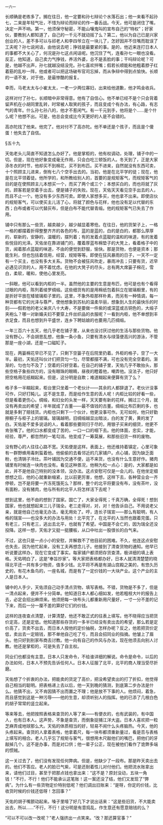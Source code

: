     一六一 

   长顺确是老练多了。搁在往日，他一定要和孙七辩论个水落石出；他一来看不起孙七，二来是年轻气壮，不惜为辩论而辩论的作一番舌战。今天，他可是闭住了嘴，决定一声不响。第一，他须保守秘密，不能山嚷鬼叫的宣布自己的“特权”；好家伙，要教别人都知道了，自己的一千元不就动摇了么？第二，他以为自己已是兴家创业的人，差不多可以与祁老人和李四爷立在一块儿了，怎好因并不住嘴而耽误了工夫呢？孙七说闲话，由他说去吧；挣钱是最要紧的事。是的，他近来连打日本人的事都不大关心了，何况是孙七这点闲话呢。他沉住了气，连看孙七一眼也没看。反正，他知道，自己卖力气挣钱，养活外婆，总不是丢脸的事；干吗辩论呢？可是，他越不出声，孙七就越没结没完。孙七喜欢拌嘴；假若长顺能和他粗着脖子红着筋的乱吵一阵，他或者可以把这场破布官司忘掉，而从争辩中得到点愉快。长顺的一语不发，对于他，是最惨酷的报复。

   幸而，马老太太与小崔太太，一老一少两位寡妇，出来给他道歉，他才鸣金收兵。

   这样对付了孙七，长顺暗中非常得意。他有了自信心。他不单已经不是个只会背着留声机在小胡同里乱转，时常被人取笑的孩子，而且变成个有办法，有心路，有志气的青年。什么孙七孙八的，他才不惹闲气。有一千元到手，他将是个……是个什么呢？他想不出。可是，他总会变成比今天更好的人是不会错的。

   高亦陀找了他来。他完了。他对付不了高亦陀。他不单还是个孩子，而且是个傻蛋！他失去了自信。

   §五十九

   天佑老头儿简直不知道怎么办好了。他是掌柜的，他有权调动，处理，铺子中的一切。但是，现在他好象变成毫无作用，只会白吃三顿饭的人。冬天到了，正是大家添冬衣的时节，他却买不到棉花，买不到布匹。买不进来，自然就没有东西可卖，十个照顾主儿进来，倒有七八个空手出去的。当初，他是在北平学的徒；现在，他是在北平领着徒。他所学的，和所教给别人的，首要的是规矩客气，而规矩客气的目的是在使照顾主儿本想买一个，而买了两个或三个；本想买白的，而也将就了灰的。顾客若是空着手出去，便是铺子的失败。现在，天佑天天看见空手出去的人，而且不止一个。他没有多少东西可卖。即使人家想多买，他也拿不出来。即使店伙的规矩客气，可以使买主儿活了心，将就了颜色与花样，他也没有足以代替的东西；白布或者可以代替灰布，但是白布不能代替青缎。他的规矩客气已失去了作用。

   铺中只有那么一些货，越卖越少，越少越显着寒伧。在往日，他的货架子上，一格一格的都摆着折得整整齐齐的各色的布，蓝的是蓝的，白的是白的，都那么厚厚的，崭新的，安静的，温暖的，摆列着；有的发着点蓝靛的温和的味道，有的发着些悦目的光泽。天佑坐在靠进铺门的，覆着厚蓝布棉垫子的大凳上，看着格子中的货，闻着那点蓝靛的味道，不由的便觉到舒服，愉快。那是货物，也便是资本；那能生利，但也包括着信用，经营，规矩等等。即使在狂风暴雨的日子，一天不一定有一个买主，也没有多大关系。货物不会被狂风吹走，暴雨冲去；只要有货，迟早必遇见识货的人，用不着忧虑。在他的大凳子的尽头，总有两大席篓子棉花，雪白，柔软，暖和，使他心里发亮。

   一斜眼，他可以看到内柜的一半。虽然他的主要的生意是布匹，他可是也有个看得过眼的内柜，陈列着绫罗绸缎。这些细货有的是用棉纸包着斜立在玻璃橱里，有的是折好平放在矮玻璃柜子里的。这里，不象外柜那样朴素，而另有一种情调，每一种货都有它的光泽与尊严，使他想象到苏杭的温柔华丽，想象到人生的最快乐的时刻——假若他的老父亲庆八十大寿，不是要做一件紫的或深蓝或古铜色的，大缎子夹袍么？哪一对新婚夫妇不要穿上件丝织品的衣服呢？一看到内柜，他不单想到丰衣足食，而且也想到升平盛世，连乡下聘姑娘的也要用几匹绸缎。

   一年三百六十五天，他几乎老在铺子里，从来也没讨厌过他的生活与那些货物。他没有野心，不会胡思乱想，他象一条小鱼，只要有清水与绿藻便高兴的游泳，不管那是一座小湖，还是一口磁缸子。

   现在，两篓棉花早已不见了，只剩下空篓子在后院里扔着。外柜的格子，空了一大半。最初，天佑还叫伙计们把货匀一匀，尽管都摆不满，可也没有完全空着的。渐渐的，匀也匀不及了；空着的只好空着。在自己的铺子里，天佑几乎不敢抬头，那些空格子象些四方的，没有眼珠的眼睛，昼夜的瞪着他，嘲弄他。没法子，他只好把空格用花纸糊起来。但是，这分明是自欺；难道糊起来便算有货了么？

   格子多一半糊起来，柜台里只坐着一个老伙计——其余的人都辞退了。老伙计没事可作，只好打盹儿。这不是生意，而是给作生意的丢人呢！内柜比较的好看一些，但是看着更伤心。绸缎，和妇女的头发一样，天天要有新的花样。搁过三个月，就没有再卖出的希望；半年就成了古董——最不值钱的古董。绸缎比布匹剩的多，也就是多剩了赔钱货。内柜也只剩下一个伙计，他更没事可作。无可如何，他只好勤擦橱子与柜子上的玻璃。玻璃越明，旧绸缎越显出暗淡，白的发了黄，黄的发了白。天佑是不爱多说话的人，看着那些要同归于尽的，用银子买来的细货，他更不肯张嘴了。他的口水都变成了苦的，一口一口的咽下去。他的体面，忠实，才能，经验，尊严，都忽然的一笔勾消。他变成了一筹莫展，和那些旧货一样的废物。

   没有野心的人往往心路不宽。天佑便是这样。表面上，他还维持着镇定，心里可象有一群野蜂用毒刺蜇着他。他偷偷的去看邻近的几家铺户。点心铺，因为缺乏面粉，也清锅子冷灶。茶叶铺因为交通不便，运不来货，也没有什么生意好作。猪肉铺里有时候连一块肉也没有。看见这种景况，他稍为松一点心：是的，大家都是如此，并不是他自己特别的没本领，没办法。这点安慰可仅是一会儿的。在他坐定细想想之后，他的心就重新缩紧，比以前更厉害，他想，这样下去，各种营业会一齐停顿，岂不是将要一齐冻死饿死么？那样，整个的北平将要没有布，没有茶叶，没有面粉，没有猪肉，他与所有的北平人将怎样活下去呢？

   想到这里，他不由的想到了国家。国亡了，大家全得死；千真万确，全得死！想到国家，他也就想起来三儿子瑞全。老三走得对，对，对！他告诉自己。不用说老父亲，就是他自己也毫无办法，毫无用处了。哼，连长子瑞宣——那么有聪明，有人格的瑞宣——也没多大的办法与用处！北平完了，在北平的人当然也跟着完蛋。只有老三，只有老三，逃出去北平，也就有了希望。中国是不会亡的，因为瑞全还没投降。这样一想，天佑才又挺一挺腰板，从口中吐出一股很长的白气来。

   不过，这也只是一点小小的安慰，并解救不了他目前的困难。不久，他连这点安慰也失去，因为他忙起来，没有工夫再想念儿子。他接到了清查货物的通知。他早已听说要这样办，现在它变成了事实。每家铺户都须把存货查清，极详细的填上表格。天佑明白了，这是“奉旨抄家”。等大家把表格都办好，日本人就清清楚楚的晓得北平还一共有多少物资，值多少钱。北平将不再是有湖山宫殿之美的，有悠久历史的，有花木鱼鸟的，一座名城，而是有了一定价钱的一大块产业。这个产业的主人是日本人。

   铺中的人手少，天佑须自己动手清点货物，填写表格。不错，货物是不多了，但是一清点起来，便并不十分简单。他知道日本人都心细如发，他若粗枝大叶的报告上去，必定会招出麻烦来。他须把每一块布头儿都重新用尺量好，一寸一分不差的记下来，而后一分一厘不差的算好它们的价钱。

   这样的连夜查点清楚，计算清楚，他还不敢正式的往表上填写。他不晓得应当把货价定高，还是定低。他知道那些存货的一多半已经没有卖出去的希望，那么若是定价高了，货卖不出去，而日本人按他的定价抽税，怎样办呢？反之，他若把货价定低，卖出去一定赔钱，那不单他自己吃了亏，而且会招同业的指摘。他皱上了眉头。他只好到别家布商去讨教。他一向有自己的作风与办法，现在他须去向别人讨教。他还是掌柜的，可是失去了自主权。

   同业们也都没有主意。日本人只发命令，不给谁详细的解说。命令是命令，以后的办法如何，日本人不预先告诉任何人。日本人征服了北平，北平的商人理当受尽折磨。

   天佑想了个折衷的办法，把能卖的货定了高价，把没希望卖出的打了折扣，他觉得自己相当的聪明。把表格递上去以后，他一天到晚的猜测，到底第二步办法是什么。他猜不出，又不肯因猜不出而置之不理；他是放不下事的人。他烦闷，着急，而且感觉到这是一种污辱——他的生意，却须听别人的指挥。他的已添了几根白色的胡子常常的竖立起来。

   等来等去，他把按照表格来查货的人等了来——有便衣的，也有武装的，有中国人，也有日本人。这声势，不象是查货，而倒象捉捕江洋大盗。日本人喜欢把一粒芝麻弄成地球那么大。天佑的体质相当的好，轻易不闹什么头疼脑热。今天，他的头疼起来。查货的人拿着表格，他拿着尺，每一块布都须重新量过，看是否与表格上填写的相合。老人几乎忘了规矩与客气，很想用木尺敲他们的嘴巴，把他们的牙敲掉几个。这不是办事，而是对口供；他一辈子公正，现在被他们看作了诡弊多端的惯贼。

   这一关过去了，他们没有发现任何弊病。但是，他缺少了一段布。那是昨天卖出去的。他们不答应。老人的脸已气紫，可是还耐着性儿对付他们。他把流水账拿出来，请他们过目，甚至于把那点钱也拿出来：“这不是？原封没动，五块一角钱！”不行，不行！他们不能承认这笔账！这一案还没了结，他们又发现了“弊病”。为什么有一些货物定价特别低呢？他们调出旧账来：“是呀，你定的价钱，比收货时候的价钱还低呀！怎回事？”

   天佑的胡子嘴颤动起来。嗓子里噎了好几下才说出话来：“这是些旧货，不大能卖出去，所以……”不行，不行！这分明是有意捣乱，作生意还有愿意赔钱的么？

   “可以不可以改一改呢？”老人强挤出一点笑来。“改？那还算官事？”

